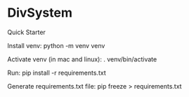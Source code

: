 # DivSystem

Quick Starter


Install venv: python -m venv venv


Activate venv (in mac and linux): . venv/bin/activate


Run: pip install -r requirements.txt 


Generate requirements.txt file: pip freeze > requirements.txt

